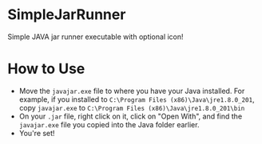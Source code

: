 # SimpleJarRunner

Simple JAVA jar runner executable with optional icon!

# How to Use

- Move the `javajar.exe` file to where you have your Java installed. For example,
  if you installed to `C:\Program Files (x86)\Java\jre1.8.0_201`, copy `javajar.exe`
  to `C:\Program Files (x86)\Java\jre1.8.0_201\bin`
- On your `.jar` file, right click on it, click on "Open With", and find the `javajar.exe`
  file you copied into the Java folder earlier.
- You're set!
